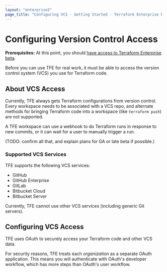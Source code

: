 ```yaml
---
layout: "enterprise2"
page_title: "Configuring VCS - Getting Started - Terraform Enterprise Beta"
---
```


# Configuring Version Control Access

**Prerequisites:** At this point, you should [have access to Terraform Enterprise beta](./get-started-access.html).

Before you can use TFE for real work, it must be able to access the version control system (VCS) you use for Terraform code.

## About VCS Access

Currently, TFE always gets Terraform configurations from version control. Every workspace needs to be associated with a VCS repo, and alternate methods for bringing Terraform code into a workspace (like `terraform push`) are not supported.

A TFE workspace can use a webhook to do Terraform runs in response to new commits, or it can wait for a user to manually trigger a run.

(TODO: confirm all that, and explain plans for GA or late beta if possible.)

### Supported VCS Services

TFE supports the following VCS services:

- GitHub
- GitHub Enterprise
- GitLab
- Bitbucket Cloud
- Bitbucket Server

Currently, TFE cannot use other VCS services (including generic Git servers).

## Configuring VCS Access

TFE uses OAuth to securely access your Terraform code and other VCS data.

For security reasons, TFE treats each _organization_ as a separate OAuth application. This means you will authenticate with OAuth's developer workflow, which has more steps than OAuth's user workflow.


